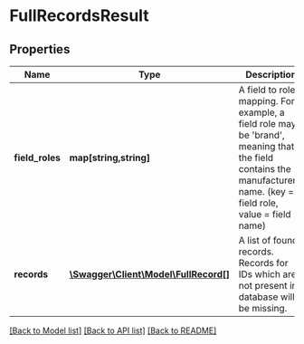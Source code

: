 # FullRecordsResult

## Properties
Name | Type | Description | Notes
------------ | ------------- | ------------- | -------------
**field_roles** | **map[string,string]** | A field to role mapping. For example, a field role may be &#x27;brand&#x27;, meaning that the field contains the manufacturer&#x27;s name. (key &#x3D; field role, value &#x3D; field name) | 
**records** | [**\Swagger\Client\Model\FullRecord[]**](FullRecord.md) | A list of found records. Records for IDs which are not present in database will be missing. | 

[[Back to Model list]](../../README.md#documentation-for-models) [[Back to API list]](../../README.md#documentation-for-api-endpoints) [[Back to README]](../../README.md)


